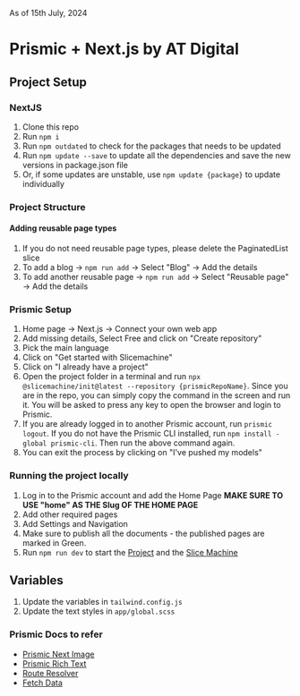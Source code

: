 As of 15th July, 2024

# Prismic + Next.js by AT Digital

## Project Setup

### NextJS

1. Clone this repo
2. Run `npm i`
3. Run `npm outdated` to check for the packages that needs to be updated
4. Run `npm update --save` to update all the dependencies and save the new versions in package.json file
5. Or, if some updates are unstable, use `npm update {package}` to update individually

### Project Structure

#### Adding reusable page types

1. If you do not need reusable page types, please delete the PaginatedList slice
2. To add a blog -> `npm run add` -> Select "Blog" -> Add the details
3. To add another reusable page -> `npm run add` -> Select "Reusable page" -> Add the details

### Prismic Setup

1. Home page -> Next.js -> Connect your own web app
2. Add missing details, Select Free and click on "Create repository"
3. Pick the main language
4. Click on "Get started with Slicemachine"
5. Click on "I already have a project"
6. Open the project folder in a terminal and run `npx @slicemachine/init@latest --repository {prismicRepoName}`. Since you are in the repo, you can simply copy the command in the screen and run it. You will be asked to press any key to open the browser and login to Prismic.
7. If you are already logged in to another Prismic account, run `prismic logout`. If you do not have the Prismic CLI installed, run `npm install -global prismic-cli`. Then run the above command again.
8. You can exit the process by clicking on "I've pushed my models"

### Running the project locally

1. Log in to the Prismic account and add the Home Page **MAKE SURE TO USE "home" AS THE Slug OF THE HOME PAGE**
2. Add other required pages
3. Add Settings and Navigation
4. Make sure to publish all the documents - the published pages are marked in Green.
5. Run `npm run dev` to start the [Project](http://localhost:1204) and the [Slice Machine](http://localhost:1203)

## Variables

1. Update the variables in `tailwind.config.js`
2. Update the text styles in `app/global.scss`

### Prismic Docs to refer

- [Prismic Next Image](https://prismic.io/docs/image)
- [Prismic Rich Text](https://prismic.io/docs/rich-text)
- [Route Resolver](https://prismic.io/docs/route-resolver)
- [Fetch Data](https://prismic.io/docs/fetch-data-nextjs)
